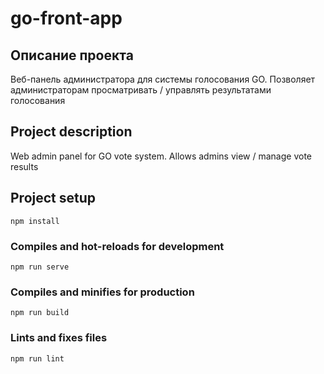 # go-front-app

## Описание проекта

Веб-панель администратора для системы голосования GO. Позволяет администраторам просматривать / управлять результатами голосования

## Project description

Web admin panel for GO vote system. Allows admins view / manage vote results

## Project setup
```
npm install
```

### Compiles and hot-reloads for development
```
npm run serve
```

### Compiles and minifies for production
```
npm run build
```

### Lints and fixes files
```
npm run lint
```

